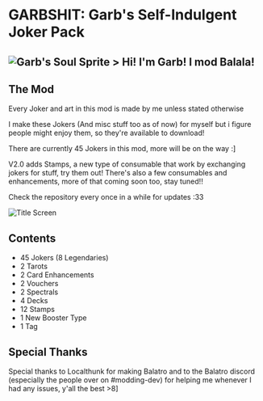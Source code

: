 # GARBSHIT: Garb's Self-Indulgent Joker Pack

## ![Garb's Soul Sprite](https://github.com/Gainumki/GARBSHIT/blob/main/garb.png) > Hi! I'm Garb! I mod Balala!

## The Mod
Every Joker and art in this mod is made by me unless stated otherwise

I make these Jokers (And misc stuff too as of now) for myself but i figure people might enjoy them, so they're available to download!

There are currently 45 Jokers in this mod, more will be on the way :]

V2.0 adds Stamps, a new type of consumable that work by exchanging jokers for stuff, try them out!
There's also a few consumables and enhancements, more of that coming soon too, stay tuned!!

Check the repository every once in a while for updates :33

![Title Screen](https://github.com/user-attachments/assets/172379c9-fa6a-4af8-ba96-0fc226ce0ebe)


## Contents
- 45 Jokers (8 Legendaries)
- 2 Tarots
- 2 Card Enhancements
- 2 Vouchers
- 2 Spectrals
- 4 Decks
- 12 Stamps
- 1 New Booster Type
- 1 Tag

## Special Thanks
Special thanks to Localthunk for making Balatro and to the Balatro discord (especially the people over on #modding-dev) for helping me whenever I had any issues, y'all the best >8]






